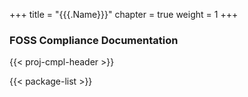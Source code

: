 +++
title = "{{{.Name}}}"
chapter = true
weight = 1
+++

### FOSS Compliance Documentation

{{< proj-cmpl-header >}}

{{< package-list >}}
